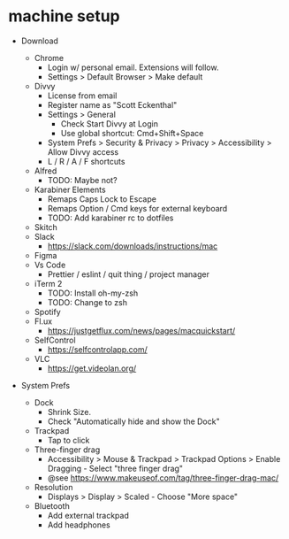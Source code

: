 # machine setup

- Download
  - Chrome
    - Login w/ personal email. Extensions will follow.
    - Settings > Default Browser > Make default
  - Divvy
    - License from email
    - Register name as "Scott Eckenthal"
    - Settings > General 
      - Check Start Divvy at Login
      - Use global shortcut: Cmd+Shift+Space
    - System Prefs > Security & Privacy > Privacy > Accessibility > Allow Divvy access
    - L / R / A / F shortcuts
  - Alfred
    - TODO: Maybe not?
  - Karabiner Elements
    - Remaps Caps Lock to Escape
    - Remaps Option / Cmd keys for external keyboard
    - TODO: Add karabiner rc to dotfiles
  - Skitch
  - Slack
    - https://slack.com/downloads/instructions/mac
  - Figma
  - Vs Code
    - Prettier / eslint / quit thing / project manager
  - iTerm 2
    - TODO: Install oh-my-zsh
    - TODO: Change to zsh
  - Spotify
  - Fl.ux
    - https://justgetflux.com/news/pages/macquickstart/
  - SelfControl
    - https://selfcontrolapp.com/
  - VLC
    - https://get.videolan.org/

- System Prefs
  - Dock
    - Shrink Size.
    - Check "Automatically hide and show the Dock"
  - Trackpad
    - Tap to click
  - Three-finger drag
    - Accessibility > Mouse & Trackpad > Trackpad Options > Enable Dragging - Select "three finger drag"
    - @see https://www.makeuseof.com/tag/three-finger-drag-mac/
  - Resolution
    - Displays > Display > Scaled - Choose "More space"
  - Bluetooth
    - Add external trackpad
    - Add headphones
